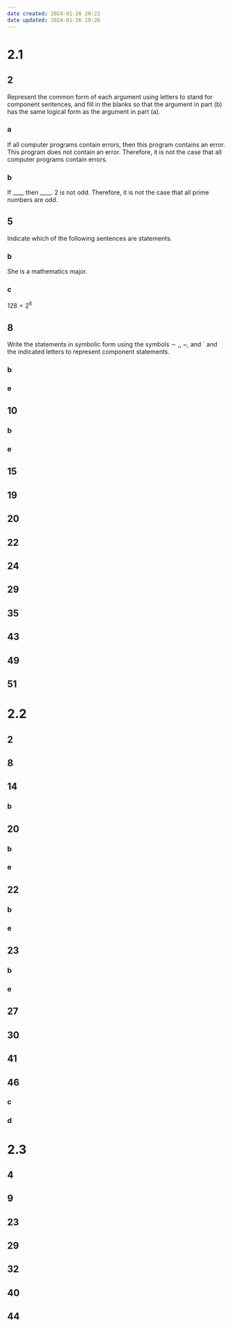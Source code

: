 ```yaml
---
date created: 2024-01-26 20:23
date updated: 2024-01-26 20:26
---
```


# 2.1

## 2

Represent the common form of each argument using letters to stand for component sentences, and fill in the blanks so that the argument in part (b) has the same logical form as the argument in part (a).

### a

If all computer programs contain errors, then this program contains an error. This program does not contain an error. Therefore, it is not the case that all computer programs contain errors.

### b

If \_\_\_\_ then \_\_\_\_. 2 is not odd. Therefore, it is not the case that all prime numbers are odd.

## 5

Indicate which of the following sentences are statements.

### b

She is a mathematics major.

### c

$128=2^6$

## 8

Write the statements in symbolic form using the
symbols $\sim$ ,, ~, and \` and the indicated letters to represent
component statements.

### b

### e

## 10

### b

### e

## 15

## 19

## 20

## 22

## 24

## 29

## 35

## 43

## 49

## 51

# 2.2

## 2

## 8

## 14

### b

## 20

### b

### e

## 22

### b

### e

## 23

### b

### e

## 27

## 30

## 41

## 46

### c

### d

# 2.3

## 4

## 9

## 23

## 29

## 32

## 40

## 44
